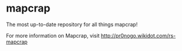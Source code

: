 # mapcrap
The most up-to-date repository for all things mapcrap!

For more information on Mapcrap, visit http://pr0nogo.wikidot.com/rs-mapcrap
